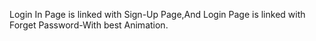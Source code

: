 Login In Page is linked with Sign-Up Page,And Login Page is linked with Forget Password-With best Animation.
